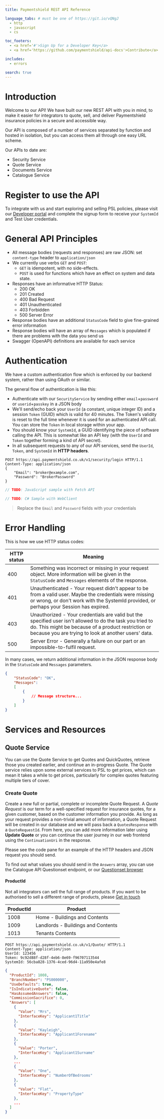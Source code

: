 ```yaml
---
title: Paymentshield REST API Reference

language_tabs: # must be one of https://git.io/vQNgJ
  - http
  - javascript
  - cs

toc_footers:
  - <a href='#'>Sign Up for a Developer Key</a>
  - <a href='https://github.com/paymentshield/api-docs'>Contribute</a>

includes:
  - errors

search: true
---
```


# Introduction

Welcome to our API! We have built our new REST API with you in mind, to make it easier for integrators to quote, sell, and deliver Paymentshield insurance policies in a secure and accessible way.

Our API is composed of a number of services separated by function and hosted in isolation, but you can access them all through one easy URL scheme.

Our APIs to date are:

 * Security Service
 * Quote Service
 * Documents Service
 * Catalogue Service


# Register to use the API

To integrate with us and start exploring and selling PSL policies, please visit our [Developer portal][developerportal] and complete the signup form to receive your `SystemId` and Test User credentials.



# General API Principles

 + All message bodies (requests and responses) are raw JSON: set `content-type` header to `application/json`
 + We currently use verbs `GET` and `POST`:
     - `GET` is idempotent, with no side-effects.
	 - `POST` is used for functions which have an effect on system and data state.
 + Responses have an informative HTTP Status:
     - 200 OK
     - 201 Created
     - 400 Bad Request
     - 401 Unauthenticated
     - 403 Forbidden
     - 500 Server Error
 + Response bodies have an additional `StatusCode` field to give fine-grained error information
 + Response bodies will have an array of `Messages` which is populated if there are problems with the data you send us
 + Swagger (OpenAPI) definitions are available for each service


# Authentication

We have a custom authentication flow which is enforced by our backend system, rather than using OAuth or similar.

The general flow of authentication is like this:

 + Authenticate with our `SecurityService` by sending either `email`+`password` or `userid`+`passkey` in a JSON body
 + We'll send/echo back your `UserId` (a constant, unique integer ID) and a session `Token` (GUID) which is valid for 40 minutes. The Token's validity is reset to the full time whenever it is used for an authenticated API call. You can store the `Token` in local storage within your app.
 + You should know your `SystemId`, a GUID identifying the piece of software calling the API. This is somewhat like an API key (with the `UserId` and `Token` together forming a kind of API secret).
 + In all subsequent requests to any of our API services, send the `UserId`, `Token`, and `SystemId` in **HTTP headers**.

```http
POST https://api.paymentshield.co.uk/v1/security/login HTTP/1.1
Content-Type: application/json
{
    "Email": "broker@example.com", 
    "Password": "BrokerPassword"
}
```

```javascript
// TODO: JavaScript sample with Fetch API
```

```cs
// TODO: C# Sample with WebClient
```

> Replace the `Email` and `Password` fields with your credentials

# Error Handling

This is how we use HTTP status codes:

HTTP status | Meaning
----------- | -------
400         | Something was incorrect or missing in your request object. More information will be given in the `StatusCode` and `Messages` elements of the response.
401         | Unauthenticated - Your request didn't appear to be from a valid user. Maybe the credentials were missing or wrong, or don't work with the SystemId provided, or perhaps your Session has expired.
403         | Unauthorized - Your credentials are valid but the specified user isn't allowed to do the task you tried to do. This might be because of a product restriction or because you are trying to look at another users' data.
500         | Server Error - Generally a failure on our part or an impossible-to-fulfil request.

In many cases, we return additional information in the JSON response body in the `StatusCode` and `Messages` parameters.

~~~json
{
    "StatusCode": "OK",
    "Messages":
	[
		{
			// Message structure...
		}
	]
}
~~~

# Services and Resources

## Quote Service

You can use the Quote Service to get Quotes and QuickQuotes, retrieve those you created earlier, and continue an in-progress Quote. The Quote service relies upon some external services to PSL to get prices, which can mean it takes a while to get prices, particularly for complex quotes featuring multiple tiers of cover.

### Create Quote

Create a new full or partial, complete or incomplete Quote Request. A *Quote Request* is our term for a well-specified request for insurance quotes, for a given customer, based on the customer information you provide. As long as your request provides a non-trivial amount of information, a Quote Request will be created in our database and we will pass back a `QuotesResponse` with a `QuoteRequestId`. From here, you can add more information later using **Update Quote** or you can continue the user journey in our web frontend using the `ContinuationUri` in the response.

Please see the code pane for an example of the HTTP headers and JSON request you should send.

<aside class="notice">
To find out what values you should send in the <code>Answers</code> array, you can use the Catalogue API Questionset endpoint, or our <a href="#">Questionset browser</a>
</aside>

#### ProductId

Not all integrators can sell the full range of products. If you want to be authorised to sell a different range of products, please [Get in touch][contact]

ProductId | Product
--------- | -------
1008      | Home - Buildings and Contents
1009      | Landlords - Buildings and Contents
1013      | Tenants Contents

```http
POST https://api.paymentshield.co.uk/v1/Quote/ HTTP/1.1
Content-Type: application/json
UserId: 123456
Token: 9c92d88f-d28f-4eb6-8e69-f96707113544
SystemId: 56cba828-1376-4ced-96d4-11a950e4afe8
```

```json
{
  "ProductId": 1008,
  "BranchNumber": "PS000000",
  "UseDefaults": true,
  "IsIndicativeQuote": false,
  "HasAssumedAnswers": false,
  "CommissionSacrifice": 0,
  "Answers": [
    {
      "Value": "Mrs",
      "InterfaceKey": "Applicant1Title"
    },
    {
      "Value": "Kayleigh",
      "InterfaceKey": "Applicant1Forename"
    },
    {
      "Value": "Porter",
      "InterfaceKey": "Applicant1Surname"
    },
    ...
    {
      "Value": "One",
      "InterfaceKey": "NumberOfBedrooms"
    },
    {
      "Value": "Flat",
      "InterfaceKey": "PropertyType"
    },
    ...
  ]
}
```

[contact]: https://paymentshield.co.uk
[developerportal]: https://paymentshield.co.uk